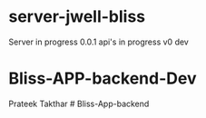 # server-jwell-bliss

Server in progress 0.0.1
api's in progress v0 dev

# Bliss-APP-backend-Dev

Prateek Takthar
#   B l i s s - A p p - b a c k e n d  
 